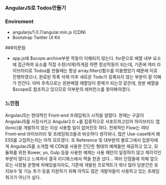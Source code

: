 ### AngularJS로 Todos만들기

### Enviroment
- angularjs/1.0.7/angular.min.js (CDN)
- Bootstrap Twitter UI Kit

###의문점
- app.js에 $scope.archive부분 작동이 이해되지 않는다. for문으로 배열 내부 요소에 접근하여 요소를 직접 수정(삭제)하게끔 하면 정상작동이 되는데, 기존에 여러 라이브러리로 Todos를 만들때는 항상 array.filter()함수를 이용했었기 때문에 이로 진행하였으나, 완료된 목록 삭제 이후 새로운 Todo가 등록되지 않는 부분이 잘 이해가 안간다.
아마 추측으로는 원본배열 재할당이 문제가 되는것 같은데, 원본 배열을 $scope로 참조하고 있으므로 이부분의 레퍼런스를 찾아봐야겠다.

### 느낀점
AngularJS는 현대적인 Front-end 프레임워크 시작을 알렸다.
현재는 구글이 AngularJS를 사장시키고 Angular2.0 +를 집중적으로 서포트하고있어 하이브리드 앱(Ionic)을 개발하지 않는 이상 사용할 일이 없어진듯 하다.
전체적인 Flow는 여타 Front-end 라이브러리 및 프레임워크들과 비슷하다 생각되나, 많은 Use-case에서 왜 ES5를 고집하는지는 아직 모르겠다.
또 Reference 및 대부분의 블로그에서 입문자에게 AngularJS를 소개할 때 CDN을 사용한 간단한 형태의 예제들만 제공하고 있고, 모듈화를 위한 Bower, yo, Gulp 등을 사용한 예제는 사용 패턴이 일정하지 않고 제각각인 부분이 많다고 느껴져서 결국 리디북스에서 책을 한권 샀다...
여러 단점들에 의해 앞으로는 사장될 운명에 처해있을지라도, 기존에 개발된 프로젝트가 워낙 많아 당분간은 유지보수 및 기능 추가 등을 지원하기 위해 아직도 많은 개발자들이 사용하고 있는 프레임워크가 아닌가 싶다.  
